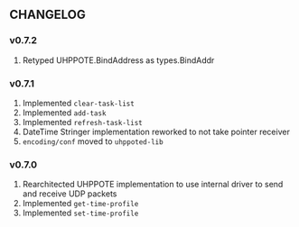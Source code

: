 ## CHANGELOG

### v0.7.2

1. Retyped UHPPOTE.BindAddress as types.BindAddr

### v0.7.1

1. Implemented `clear-task-list`
2. Implemented `add-task`
3. Implemented `refresh-task-list`
4. DateTime Stringer implementation reworked to not take pointer receiver
5. `encoding/conf` moved to `uhppoted-lib`

### v0.7.0

1. Rearchitected UHPPOTE implementation to use internal driver to send and receive UDP packets
2. Implemented `get-time-profile`
3. Implemented `set-time-profile`